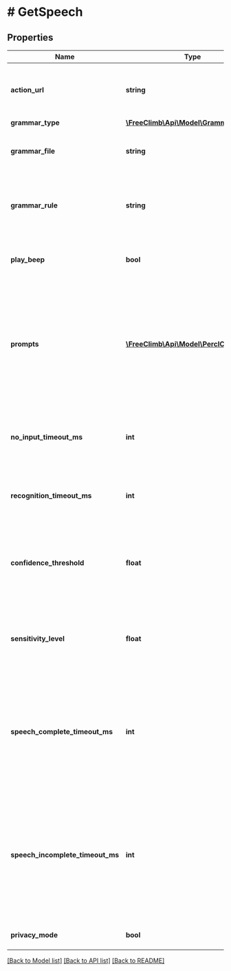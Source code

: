 # # GetSpeech

## Properties

Name | Type | Description | Notes
------------ | ------------- | ------------- | -------------
**action_url** | **string** | When the caller has finished speaking or the command has timed out, FreeClimb will make a POST request to this URL. A PerCL response is expected to continue handling the call. |
**grammar_type** | [**\FreeClimb\Api\Model\GrammarType**](GrammarType.md) |  | [optional]
**grammar_file** | **string** | The grammar file to use for speech recognition. If grammarType is set to URL, this attribute is specified as a download URL. |
**grammar_rule** | **string** | The grammar rule within the specified grammar file to use for speech recognition. This attribute is optional if &#x60;grammarType&#x60; is &#x60;URL&#x60; and ignored if &#x60;grammarType&#x60; is &#x60;BUILTIN&#x60;. | [optional]
**play_beep** | **bool** | Indicates whether a beep should be played just before speech recognition is initiated so that the speaker can start to speak. | [optional]
**prompts** | [**\FreeClimb\Api\Model\PerclCommand[]**](PerclCommand.md) | The JSON array of PerCL commands to nest within the &#x60;GetSpeech&#x60; command. The &#x60;Say&#x60;, &#x60;Play&#x60;, and &#x60;Pause&#x60; commands can be used. The nested actions are executed while FreeClimb is waiting for input from the caller. This allows for playing menu options to the caller and to prompt for the expected input. These commands stop executing when the caller begins to input speech. | [optional]
**no_input_timeout_ms** | **int** | When recognition is started and there is no speech detected for &#x60;noInputTimeoutMs&#x60; milliseconds, the recognizer will terminate the recognition operation. | [optional]
**recognition_timeout_ms** | **int** | When playback of prompts ends and there is no match for &#x60;recognitionTimeoutMs&#x60; milliseconds, the recognizer will terminate the recognition operation. | [optional]
**confidence_threshold** | **float** | When a recognition resource recognizes a spoken phrase, it associates a confidence level with that match. Parameter &#x60;confidenceThreshold&#x60; specifies what confidence level is considered a successful match. Values are between 0.0 and 1.0. | [optional]
**sensitivity_level** | **float** | The speech recognizer supports a variable level of sound sensitivity. The sensitivityLevel attribute allows for filtering out background noise, so it is not mistaken for speech. Values are between 0.0 and 1.0 | [optional]
**speech_complete_timeout_ms** | **int** | Parameter &#x60;speechCompleteTimeoutMs&#x60; specifies the length of silence required following user speech before the speech recognizer finalizes a result. This timeout applies when the recognizer currently has a complete match against an active grammar. Reasonable speech complete timeout values are typically in the range of 0.3 seconds to 1.0 seconds. | [optional]
**speech_incomplete_timeout_ms** | **int** | Parameter &#x60;speechIncompleteTimeoutMs&#x60; specifies the length of silence following user speech after which a recognizer finalizes a result. This timeout applies when the speech prior to the silence is an incomplete match of all active grammars. Timeout &#x60;speechIncompleteTimeoutMs&#x60; is usually longer than &#x60;speechCompleteTimeoutMs&#x60; to allow users to pause mid-utterance. | [optional]
**privacy_mode** | **bool** | Parameter privacyMode will not log the &#x60;text&#x60; as required by PCI compliance. | [optional]

[[Back to Model list]](../../README.md#models) [[Back to API list]](../../README.md#endpoints) [[Back to README]](../../README.md)
